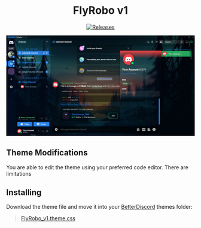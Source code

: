 [release-badge]: https://img.shields.io/badge/Release-v1.0.0-blue
[release-link]: https://github.com/FlyRobo/FlyRobo_v1/releases

<div align="center">

# FlyRobo v1

[![Releases][release-badge]][release-link]

![v1 FlyRobo](https://github.com/FlyRobo/FlyRobo_v1/blob/main/screenshots/FlyRobo_v1%20Screen%20Shot.png)

</div>

## Theme Modifications
You are able to edit the theme using your preferred code editor. There are limitations

## Installing
Download the theme file and move it into your [BetterDiscord](https://betterdiscord.app) themes folder:

> [FlyRobo_v1.theme.css](https://drive.google.com/uc?export=view&id=1SHqs5oEG2ub3fShC5lLLNF70067r7P-r)
